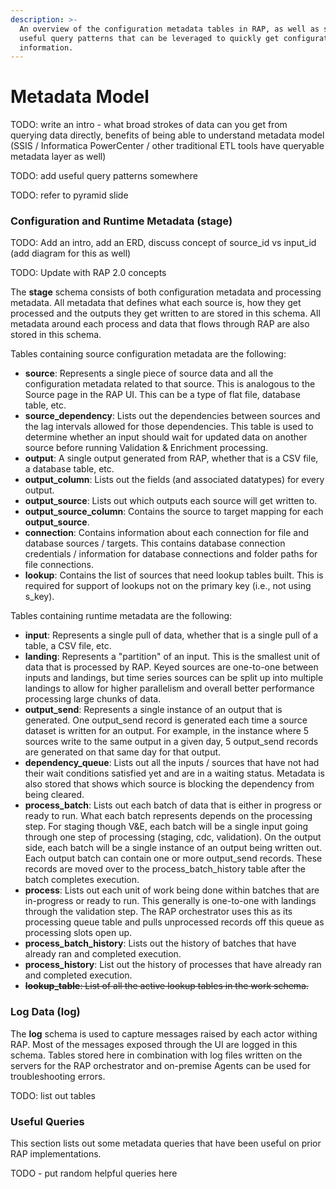 ```yaml
---
description: >-
  An overview of the configuration metadata tables in RAP, as well as some
  useful query patterns that can be leveraged to quickly get configuration
  information.
---
```


# Metadata Model

TODO:  write an intro - what broad strokes of data can you get from querying data directly, benefits of being able to understand metadata model \(SSIS / Informatica PowerCenter / other traditional ETL tools have queryable metadata layer as well\)

TODO: add useful query patterns somewhere 

TODO: refer to pyramid slide

### Configuration and Runtime Metadata \(stage\)

TODO:  Add an intro, add an ERD, discuss concept of source\_id vs input\_id \(add diagram for this as well\)

TODO:  Update with RAP 2.0 concepts

The **stage** schema consists of both configuration metadata and processing metadata.  All metadata that defines what each source is, how they get processed and the outputs they get written to are stored in this schema.  All metadata around each process and data that flows through RAP are also stored in this schema.

Tables containing source configuration metadata are the following:

* **source**:  Represents a single piece of source data and all the configuration metadata related to that source.  This is analogous to the Source page in the RAP UI.  This can be a type of flat file, database table, etc.
* **source\_dependency**:  Lists out the dependencies between sources and the lag intervals allowed for those dependencies.  This table is used to determine whether an input should wait for updated data on another source before running Validation & Enrichment processing.
* **output**:  A single output generated from RAP, whether that is a CSV file, a database table, etc.
* **output\_column**:  Lists out the fields \(and associated datatypes\) for every output.
* **output\_source**:  Lists out which outputs each source will get written to.
* **output\_source\_column**:  Contains the source to target mapping for each **output\_source**.
* **connection**:  Contains information about each connection for file and database sources / targets.  This contains database connection credentials / information for database connections and folder paths for file connections.
* **lookup**:  Contains the list of sources that need lookup tables built.  This is required for support of lookups not on the primary key \(i.e., not using s\_key\).

Tables containing runtime metadata are the following:

* **input**:  Represents a single pull of data, whether that is a single pull of a table, a CSV file, etc.
* **landing**:  Represents a "partition" of an input.  This is the smallest unit of data that is processed by RAP.  Keyed sources are one-to-one between inputs and landings, but time series sources can be split up into multiple landings to allow for higher parallelism and overall better performance processing large chunks of data.
* **output\_send**:  Represents a single instance of an output that is generated.  One output\_send record is generated each time a source dataset is written for an output.  For example, in the instance where 5 sources write to the same output in a given day, 5 output\_send records are generated on that same day for that output.
* **dependency\_queue**:  Lists out all the inputs / sources that have not had their wait conditions satisfied yet and are in a waiting status.  Metadata is also stored that shows which source is blocking the dependency from being cleared.
* **process\_batch**:  Lists out each batch of data that is either in progress or ready to run.  What each batch represents depends on the processing step.  For staging though V&E, each batch will be a single input going through one step of processing \(staging, cdc, validation\).  On the output side, each batch will be a single instance of an output being written out.  Each output batch can contain one or more output\_send records.  These records are moved over to the process\_batch\_history table after the batch completes execution.
* **process**:  Lists out each unit of work being done within batches that are in-progress or ready to run.  This generally is one-to-one with landings through the validation step.  The RAP orchestrator uses this as its processing queue table and pulls unprocessed records off this queue as processing slots open up.
* **process\_batch\_history**:  Lists out the history of batches that have already ran and completed execution.
* **process\_history**:  List out the history of processes that have already ran and completed execution.
* ~~**lookup\_table**:  List of all the active lookup tables in the work schema.~~

### Log Data \(log\)

The **log** schema is used to capture messages raised by each actor withing RAP.  Most of the messages exposed through the UI are logged in this schema.  Tables stored here in combination with log files written on the servers for the RAP orchestrator and on-premise Agents can be used for troubleshooting errors.

TODO:  list out tables

### Useful Queries

This section lists out some metadata queries that have been useful on prior RAP implementations.

TODO - put random helpful queries here

### 


